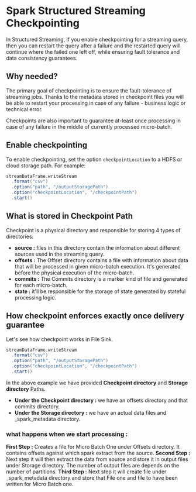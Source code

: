 
# Spark Structured Streaming Checkpointing

In Structured Streaming, if you enable checkpointing for a streaming query, then you can restart the query after a failure and the restarted query will continue where the failed one left off, while ensuring fault tolerance and data consistency guarantees.

## Why needed?
The primary goal of checkpointing is to ensure the fault-tolerance of streaming jobs. Thanks to the metadata stored in checkpoint files you will be able to restart your processing in case of any failure - business logic or technical error.

Checkpoints are also important to guarantee at-least once processing in case of any failure in the middle of currently processed micro-batch.

## Enable checkpointing
To enable checkpointing, set the option `checkpointLocation` to a HDFS or cloud storage path. For example:
```scala
streamDataFrame.writeStream
  .format("csv")
  .option("path", "/outputStoragePath")
  .option("checkpointLocation", "/checkpointPath")
  .start()
```
## What is stored in Checkpoint Path
Checkpoint is a physical directory and responsible for storing 4 types of directories:

-   **source :** files in this directory contain the information about different sources used in the streaming query.
-   **offsets :** The Offset directory contains a file with information about data that will be processed in given micro-batch execution. It's generated before the physical execution of the micro-batch.
-   **commits :** The Commits directory is a marker kind of file and generated for each micro-batch. 
-   **state :** it'll be responsible for the storage of state generated by stateful processing logic.

## How checkpoint enforces exactly once delivery guarantee
Let's see how checkpoint works in File Sink.
```scala
streamDataFrame.writeStream
  .format("csv")
  .option("path", "/outputStoragePath")
  .option("checkpointLocation", "/checkpointPath")
  .start()
```
In the above example we have provided **Checkpoint directory** and **Storage directory** Paths.

 - **Under the Checkpoint directory :** we have an offsets directory and that commits directory.
 - **Under the Storage directory :** we have an actual data files and _spark_metadata directory.

### what happens when we start processing :

**First Step :**  Creates a file for Micro Batch One under Offsets directory. It contains offsets against which spark extract from the source.
**Second Step :**  Next step it will then extract the data from source and store it in output files under Storage directory. The number of output files are depends on the number of partitions.
**Third Step :**  Next step it will create file under _spark_metadata directory and store that File one and file to have been written for Micro Batch one.
<!--stackedit_data:
eyJoaXN0b3J5IjpbLTE5ODU4MDQ3MDksLTE1MjIzNDEyODcsLT
Q3NDQ2NzEyMSw4NTg2MjA0NjQsNzg3MTI3MjUxLC0xODQ3Njk2
Mzc3LC0xNjkzMTM4MzUxLDE2NTYxMzI2MjgsMjQxNzM4NDc3LD
Y4NDIwNTM3MCwxNjAwNDAzNDMxLC03MjcwMTUwMDcsLTk1OTEz
OTI3OCw5ODU2MzU2NTQsLTE1NDI2MDgyNTQsLTE5NDIyODMyMj
AsLTQyMjMxODk5NCwtMzI0MjgwNzMwLC0yMTE0NTAwNDgzLC0y
MTIyNDY1NzgxXX0=
-->